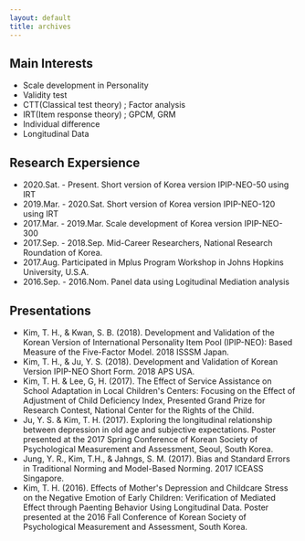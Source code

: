 ```yaml
---
layout: default
title: archives
---
```

  
  
## Main Interests
* Scale development in Personality 
* Validity test
* CTT(Classical test theory) ; Factor analysis 
* IRT(Item response theory) ; GPCM, GRM
* Individual difference
* Longitudinal Data
  
  
## Research Expersience
*  2020.Sat. - Present. Short version of Korea version IPIP-NEO-50 using IRT
*  2019.Mar. - 2020.Sat. Short version of Korea version IPIP-NEO-120 using IRT
*  2017.Mar. - 2019.Mar. Scale development of Korea version IPIP-NEO-300
*  2017.Sep. - 2018.Sep. Mid-Career Researchers, National Research Roundation of Korea. 
*  2017.Aug.   Participated in Mplus Program Workshop in Johns Hopkins University, U.S.A. 
*  2016.Sep. - 2016.Nom. Panel data using Logitudinal Mediation analysis
  
  
## Presentations 
* Kim, T. H., & Kwan, S. B. (2018). Development and Validation of the Korean Version of International Personality Item Pool (IPIP-NEO): Based Measure of the Five-Factor Model. 2018 ISSSM Japan.
* Kim, T. H., & Ju, Y. S. (2018). Development and Validation of Korean Version IPIP-NEO Short Form. 2018 APS USA.
* Kim, T. H. & Lee, G, H. (2017). The Effect of Service Assistance on School Adaptation in Local Children's Centers: Focusing on the Effect of Adjustment of Child Deficiency Index, Presented Grand Prize for Research Contest, National Center for the Rights of the Child. 
* Ju, Y. S. & Kim, T. H. (2017). Exploring the longitudinal relationship between depression in old age and subjective expectations. Poster presented at the 2017 Spring Conference of Korean Society of Psychological Measurement and Assessment, Seoul, South Korea.
* Jung, Y. R., Kim, T.H., & Jahngs, S. M. (2017). Bias and Standard Errors in Traditional Norming and Model-Based Norming. 2017 ICEASS Singapore.
* Kim, T. H. (2016). Effects of Mother's Depression and Childcare Stress on the Negative Emotion of Early Children: Verification of Mediated Effect through Paenting Behavior Using Longitudinal Data. Poster presented at the 2016 Fall Conference of Korean Society of Psychological Measurement and Assessment, South Korea.

